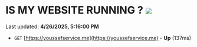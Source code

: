# IS MY WEBSITE RUNNING ? [![](https://img.shields.io/static/v1?label=Sponsor&message=%E2%9D%A4&logo=GitHub&color=%23fe8e86)](https://github.com/sponsors/Youssef-Lehmam)

Last updated: **4/26/2025, 5:16:00 PM**

- `GET` [https://youssefservice.me](https://youssefservice.me) - **Up** (137ms)
